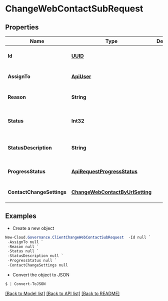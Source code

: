 # ChangeWebContactSubRequest
## Properties

Name | Type | Description | Notes
------------ | ------------- | ------------- | -------------
**Id** | [**UUID**](UUID.md) |  | [optional] [default to null]
**AssignTo** | [**ApiUser**](ApiUser.md) |  | [optional] [default to null]
**Reason** | **String** |  | [optional] [default to null]
**Status** | **Int32** |  | [optional] [readonly] [default to null]
**StatusDescription** | **String** |  | [optional] [readonly] [default to null]
**ProgressStatus** | [**ApiRequestProgressStatus**](ApiRequestProgressStatus.md) |  | [optional] [default to null]
**ContactChangeSettings** | [**ChangeWebContactByUrlSetting**](ChangeWebContactByUrlSetting.md) |  | [optional] [default to null]

## Examples

- Create a new object
```powershell
New-Cloud.Governance.ClientChangeWebContactSubRequest  -Id null `
 -AssignTo null `
 -Reason null `
 -Status null `
 -StatusDescription null `
 -ProgressStatus null `
 -ContactChangeSettings null
```

- Convert the object to JSON
```powershell
$ | Convert-ToJSON
```


[[Back to Model list]](../README.md#documentation-for-models) [[Back to API list]](../README.md#documentation-for-api-endpoints) [[Back to README]](../README.md)

